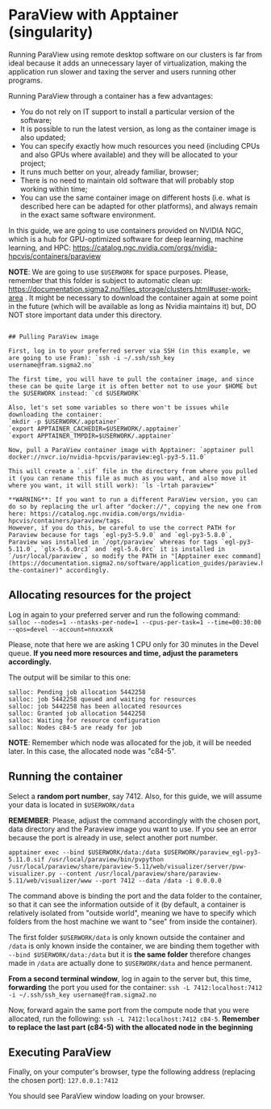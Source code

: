 # ParaView with Apptainer (singularity)

Running ParaView using remote desktop software on our clusters is far from ideal because it adds an unnecessary layer of virtualization, making the application run slower and taxing the server and users running other programs.

Running ParaView through a container has a few advantages:
- You do not rely on IT support to install a particular version of the software;
- It is possible to run the latest version, as long as the container image is also updated;
- You can specify exactly how much resources you need (including CPUs and also GPUs where available) and they will be allocated to your project;
- It runs much better on your, already familiar, browser;
- There is no need to maintain old software that will probably stop working within time;
- You can use the same container image on different hosts (i.e. what is described here can be adapted for other platforms), and always remain in the exact same software environment.

In this guide, we are going to use containers provided on NVIDIA NGC, which is a hub for GPU-optimized software for deep learning, machine learning, and HPC: https://catalog.ngc.nvidia.com/orgs/nvidia-hpcvis/containers/paraview

**NOTE**: We are going to use `$USERWORK` for space purposes. Please, remember that this folder is subject to automatic clean up: https://documentation.sigma2.no/files_storage/clusters.html#user-work-area . It might be necessary to download the container again at some point in the future (which will be available as long as Nvidia maintains it) but, DO NOT store important data under this directory.
````

## Pulling ParaView image

First, log in to your preferred server via SSH (in this example, we are going to use Fram): `ssh -i ~/.ssh/ssh_key username@fram.sigma2.no`

The first time, you will have to pull the container image, and since these can be quite large it is often better not to use your $HOME but the $USERWORK instead: `cd $USERWORK`

Also, let's set some variables so there won't be issues while downloading the container:
`mkdir -p $USERWORK/.apptainer`
`export APPTAINER_CACHEDIR=$USERWORK/.apptainer`
`export APPTAINER_TMPDIR=$USERWORK/.apptainer`

Now, pull a ParaView container image with Apptainer: `apptainer pull docker://nvcr.io/nvidia-hpcvis/paraview:egl-py3-5.11.0`

This will create a `.sif` file in the directory from where you pulled it (you can rename this file as much as you want, and also move it where you want, it will still work): `ls -lrtah paraview*`

**WARNING**: If you want to run a different ParaView version, you can do so by replacing the url after "docker://", copying the new one from here: https://catalog.ngc.nvidia.com/orgs/nvidia-hpcvis/containers/paraview/tags. 
However, if you do this, be careful to use the correct PATH for Paraview because for tags `egl-py3-5.9.0` and `egl-py3-5.8.0`, Paraview was installed in `/opt/paraview` whereas for tags `egl-py3-5.11.0`, `glx-5.6.0rc3` and `egl-5.6.0rc` it is installed in `/usr/local/paraview`, so modify the PATH in "[Apptainer exec command](https://documentation.sigma2.no/software/application_guides/paraview.html#running-the-container)" accordingly.
````

## Allocating resources for the project

Log in again to your preferred server and run the following command: `salloc --nodes=1 --ntasks-per-node=1 --cpus-per-task=1 --time=00:30:00 --qos=devel --account=nnxxxxk`

Please, note that here we are asking 1 CPU only for 30 minutes in the Devel queue. **If you need more resources and time, adjust the parameters accordingly.**

The output will be similar to this one:

```
salloc: Pending job allocation 5442258
salloc: job 5442258 queued and waiting for resources
salloc: job 5442258 has been allocated resources
salloc: Granted job allocation 5442258
salloc: Waiting for resource configuration
salloc: Nodes c84-5 are ready for job
```

**NOTE**: Remember which node was allocated for the job, it will be needed later. In this case, the allocated node was "c84-5".

## Running the container

Select a **random port number**, say 7412. Also, for this guide, we will assume your data is located in `$USERWORK/data` 

**REMEMBER**: Please, adjust the command accordingly with the chosen port, data directory and the Paraview image you want to use. If you see an error because the port is already in use, select another port number.

`apptainer exec --bind $USERWORK/data:/data $USERWORK/paraview_egl-py3-5.11.0.sif /usr/local/paraview/bin/pvpython /usr/local/paraview/share/paraview-5.11/web/visualizer/server/pvw-visualizer.py --content /usr/local/paraview/share/paraview-5.11/web/visualizer/www --port 7412 --data /data -i 0.0.0.0`

The command above is binding the port and the data folder to the container, so that it can see the information outside of it (by default, a container is relatively isolated from "outside world", meaning we have to specify which folders from the host machine we want to "see" from inside the container). 

The first folder `$USERWORK/data` is only known outside the container and `/data` is only known inside the container, we are binding them together with `--bind $USERWORK/data:/data` but it is **the same folder** therefore changes made in `/data` are actually done to `$USERWORK/data` and hence permanent.

**From a second terminal window**, log in again to the server but, this time, **forwarding** the port you used for the container: `ssh -L 7412:localhost:7412 -i ~/.ssh/ssh_key username@fram.sigma2.no`

Now, forward again the same port from the compute node that you were allocated, run the following: `ssh -L 7412:localhost:7412 c84-5`. **Remember to replace the last part (c84-5) with the allocated node in the beginning**


## Executing ParaView

Finally, on your computer's browser, type the following address (replacing the chosen port): `127.0.0.1:7412`

You should see ParaView window loading on your browser.
